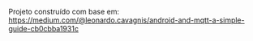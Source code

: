 
Projeto construído com base em: https://medium.com/@leonardo.cavagnis/android-and-mqtt-a-simple-guide-cb0cbba1931c
